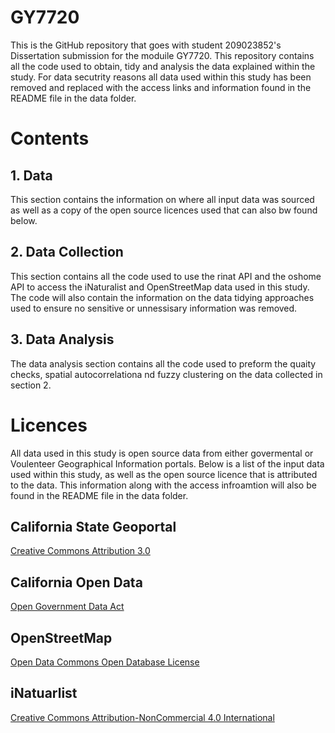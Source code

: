 # GY7720

This is the GitHub repository that goes with student 209023852's Dissertation submission for the moduile GY7720. This repository contains all the code used to obtain, tidy and analysis the data explained within the study. For data secutrity reasons all data used within this study has been removed and replaced with the access links and information found in the README file in the data folder. 

# Contents 
## 1. Data 
This section contains the information on where all input data was sourced as well as a copy of the open source licences used that can also bw found below. 

## 2. Data Collection
This section contains all the code used to use the rinat API and the oshome API to access the iNaturalist and OpenStreetMap data used in this study. The code will also contain the information on the data tidying approaches used to ensure no sensitive or unnessisary information was removed. 

## 3. Data Analysis 
The data analysis section contains all the code used to preform the quaity checks, spatial autocorrelationa nd fuzzy clustering on the data collected in section 2. 

# Licences 

All data used in this study is open source data from either govermental or Voulenteer Geographical Information portals. Below is a list of the input data used within this study, as well as the open source licence that is attributed to the data. This information along with the access infroamtion will also be found in the README file in the data folder. 

## California State Geoportal 
[Creative Commons Attribution 3.0](https://creativecommons.org/licenses/by/3.0/)

## California Open Data
[Open Government Data Act](https://www.congress.gov/bill/115th-congress/house-bill/4174/text#toc-H8E449FBAEFA34E45A6F1F20EFB13ED95)

## OpenStreetMap
[Open Data Commons Open Database License](https://opendatacommons.org/licenses/odbl/)

## iNatuarlist 
[Creative Commons Attribution-NonCommercial 4.0 International](https://creativecommons.org/licenses/by-nc/4.0/legalcode)
